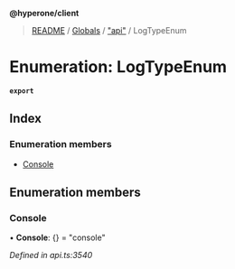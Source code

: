 **@hyperone/client**

> [README](../README.md) / [Globals](../globals.md) / ["api"](../modules/_api_.md) / LogTypeEnum

# Enumeration: LogTypeEnum

**`export`** 

## Index

### Enumeration members

* [Console](_api_.logtypeenum.md#console)

## Enumeration members

### Console

•  **Console**: {} = "console"

*Defined in api.ts:3540*
